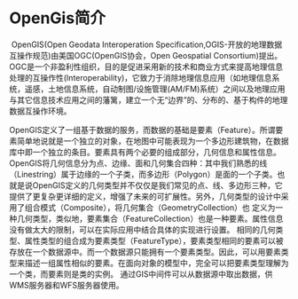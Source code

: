 # OpenGis简介

​	OpenGIS(Open Geodata Interoperation Specification,OGIS-开放的地理数据互操作规范)由美国OGC(OpenGIS协会，Open Geospatial Consortium)提出。OGC是一个非盈利性组织，目的是促进采用新的技术和商业方式来提高地理信息处理的互操作性(Interoperability)，它致力于消除地理信息应用（如地理信息系统，遥感，土地信息系统，自动制图/设施管理(AM/FM)系统）之间以及地理应用与其它信息技术应用之间的藩篱，建立一个无“边界”的、分布的、基于构件的地理数据互操作环境。

​	OpenGIS定义了一组基于数据的服务，而数据的基础是要素（Feature）。所谓要素简单地说就是一个独立的对象，在地图中可能表现为一个多边形建筑物，在数据库中即一个独立的条目。要素具有两个必要的组成部分，几何信息和属性信息。OpenGIS将几何信息分为点、边缘、面和几何集合四种：其中我们熟悉的线（Linestring）属于边缘的一个子类，而多边形（Polygon）是面的一个子类。也就是说OpenGIS定义的几何类型并不仅仅是我们常见的点、线、多边形三种，它提供了更复杂更详细的定义，增强了未来的可扩展性。另外，几何类型的设计中采用了组合模式（Composite），将几何集合（GeometryCollection）也 定义为一种几何类型，类似地，要素集合（FeatureCollection）也是一种要素。属性信息没有做太大的限制，可以在实际应用中结合具体的实现进行设置。 相同的几何类型、属性类型的组合成为要素类型（FeatureType），要素类型相同的要素可以被存放在一个数据源中。而一个数据源只能拥有一个要素类型。因此，可以用要素类型来描述一组属性相似的要素。在面向对象的模型中，完全可以把要素类型理解为一个类，而要素则是类的实例。 通过GIS中间件可以从数据源中取出数据，供WMS服务器和WFS服务器使用。